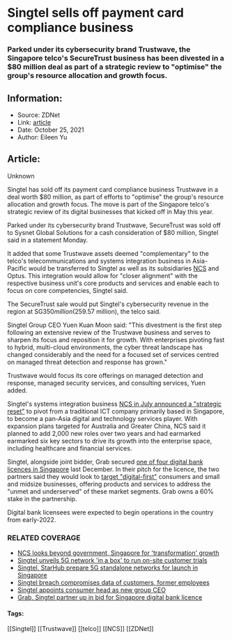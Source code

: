 # Singtel sells off payment card compliance business
### Parked under its cybersecurity brand Trustwave, the Singapore telco's SecureTrust business has been divested in a $80 million deal as part of a strategic review to "optimise" the group's resource allocation and growth focus.

## Information:
+ Source: ZDNet
+ Link: [article](https://www.zdnet.com/article/singtel-sells-off-payment-card-compliance-business/)
+ Date: October 25, 2021
+ Author: Eileen Yu


## Article:
Unknown

Singtel has sold off its payment card compliance business Trustwave in a deal worth $80 million, as part of efforts to "optimise" the group's resource allocation and growth focus. The move is part of the Singapore telco's strategic review of its digital businesses that kicked off in May this year.

Parked under its cybersecurity brand Trustwave, SecureTrust was sold off to Sysnet Global Solutions for a cash consideration of $80 million, Singtel said in a statement Monday. 

It added that some Trustwave assets deemed "complementary" to the telco's telecommunications and systems integration business in Asia-Pacific would be transferred to Singtel as well as its subsidiaries [NCS](https://www.zdnet.com/article/ncs-looks-beyond-government-singapore-for-transformation-growth/) and Optus. This integration would allow for "closer alignment" with the respective business unit's core products and services and enable each to focus on core competencies, Singtel said. 


The SecureTrust sale would put Singtel's cybersecurity revenue in the region at SG$350 million ($259.57 million), the telco said.

Singtel Group CEO Yuen Kuan Moon said: "This divestment is the first step following an extensive review of the Trustwave business and serves to sharpen its focus and reposition it for growth. With enterprises pivoting fast to hybrid, multi-cloud environments, the cyber threat landscape has changed considerably and the need for a focused set of services centred on managed threat detection and response has grown."

Trustwave would focus its core offerings on managed detection and response, managed security services, and consulting services, Yuen added.

Singtel's systems integration business [NCS in July announced a "strategic reset"](https://www.zdnet.com/article/ncs-looks-beyond-government-singapore-for-transformation-growth/) to pivot from a traditional ICT company primarily based in Singapore, to become a pan-Asia digital and technology services player. With expansion plans targeted for Australia and Greater China, NCS said it planned to add 2,000 new roles over two years and had earmarked earmarked six key sectors to drive its growth into the enterprise space, including healthcare and financial services.






Singtel, alongside joint bidder, Grab secured [one of four digital bank licences in Singapore](https://www.zdnet.com/article/singapore-issues-four-digital-bank-licences-holds-back-on-one/) last December. In their pitch for the licence, the two partners said they would look to [target "digital-first"](https://www.zdnet.com/article/grab-singtel-partner-up-in-bid-for-singapore-digital-bank-licence/) consumers and small and midsize businesses, offering products and services to address the "unmet and underserved" of these market segments. Grab owns a 60% stake in the partnership. 

Digital bank licensees were expected to begin operations in the country from early-2022. 

### RELATED COVERAGE

* [NCS looks beyond government, Singapore for 'transformation' growth](https://www.zdnet.com/article/ncs-looks-beyond-government-singapore-for-transformation-growth/)
* [Singtel unveils 5G network 'in a box' to run on-site customer trials](https://www.zdnet.com/article/singtel-unveils-5g-network-in-a-box-to-run-on-site-customer-trials/)
* [Singtel, StarHub prepare 5G standalone networks for launch in Singapore](https://www.zdnet.com/article/singtel-starhub-prepare-5g-standalone-networks-for-launch-in-singapore/)
* [Singtel breach compromises data of customers, former employees](https://www.zdnet.com/article/singtel-breach-compromises-data-of-customers-former-employees/)
* [Singtel appoints consumer head as new group CEO](https://www.zdnet.com/article/singtel-appoints-consumer-head-as-new-group-ceo/)
* [Grab, Singtel partner up in bid for Singapore digital bank licence](https://www.zdnet.com/article/grab-singtel-partner-up-in-bid-for-singapore-digital-bank-licence/)





#### Tags:
[[Singtel]] [[Trustwave]] [[telco]] [[NCS]] [[ZDNet]]
